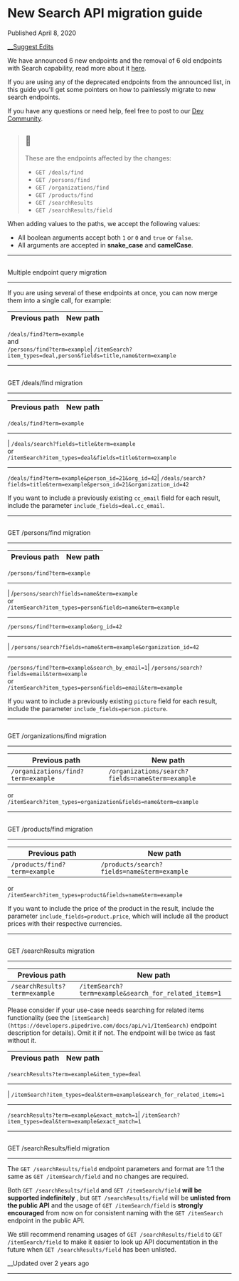 # New Search API migration guide

Published April 8, 2020

[ __Suggest Edits](/edit/new-search-api-migration-guide)

We have announced 6 new endpoints and the removal of 6 old endpoints with Search capability, read more about it [here](https://developers.pipedrive.com/changelog/post/removal-of-the-find-searchresults-and-searchresultsfield-endpoints-replaced-by-6-new-endpoints).

If you are using any of the deprecated endpoints from the announced list, in this guide you'll get some pointers on how to painlessly migrate to new search endpoints.

If you have any questions or need help, feel free to post to our [Dev Community](https://devcommunity.pipedrive.com/). 

> ## 📘
> 
> These are the endpoints affected by the changes:
> 
>   * `GET /deals/find`
>   * `GET /persons/find`
>   * `GET /organizations/find`
>   * `GET /products/find`
>   * `GET /searchResults`
>   * `GET /searchResults/field`
> 


When adding values to the paths, we accept the following values:

  * All boolean arguments accept both `1` or `0` and `true` or `false`. 
  * All arguments are accepted in **snake_case** and **camelCase**. 

  


* * *

## 

Multiple endpoint query migration

[](#multiple-endpoint-query-migration)

* * *

If you are using several of these endpoints at once, you can now merge them into a single call, for example:

Previous path| New path  
---|---  
`/deals/find?term=example`  
and  
`/persons/find?term=example`| `/itemSearch?item_types=deal,person&fields=title,name&term=example`  
  
  


* * *

## 

GET /deals/find migration

[](#get-dealsfind-migration)

* * *

Previous path| New path  
---|---  
`/deals/find?term=example`  
  
  
  


* * *

| `/deals/search?fields=title&term=example`  
or  
`/itemSearch?item_types=deal&fields=title&term=example`  


* * *  
  
`/deals/find?term=example&person_id=21&org_id=42`| `/deals/search?fields=title&term=example&person_id=21&organization_id=42`  
  
If you want to include a previously existing `cc_email` field for each result, include the parameter `include_fields=deal.cc_email`.

  


* * *

## 

GET /persons/find migration

[](#get-personsfind-migration)

* * *

Previous path| New path  
---|---  
`/persons/find?term=example`  
  
  
  


* * *

| /`persons/search?fields=name&term=example`  
or  
`/itemSearch?item_types=person&fields=name&term=example`  


* * *  
  
`/persons/find?term=example&org_id=42`  
  


* * *

| `/persons/search?fields=name&term=example&organization_id=42`  


* * *  
  
`/persons/find?term=example&search_by_email=1`| `/persons/search?fields=email&term=example`  
or  
`/itemSearch?item_types=person&fields=email&term=example`  
  
If you want to include a previously existing `picture` field for each result, include the parameter `include_fields=person.picture`.

  


* * *

## 

GET /organizations/find migration

[](#get-organizationsfind-migration)

* * *

Previous path| New path  
---|---  
`/organizations/find?term=example`| `/organizations/search?fields=name&term=example`  
or  
`/itemSearch?item_types=organization&fields=name&term=example`  
  
  


* * *

## 

GET /products/find migration

[](#get-productsfind-migration)

* * *

Previous path| New path  
---|---  
`/products/find?term=example`| `/products/search?fields=name&term=example`  
or  
`/itemSearch?item_types=product&fields=name&term=example`  
  
If you want to include the price of the product in the result, include the parameter `include_fields=product.price`, which will include all the product prices with their respective currencies.

  


* * *

## 

GET /searchResults migration

[](#get-searchresults-migration)

* * *

Previous path| New path  
---|---  
`/searchResults?term=example`| `/itemSearch?term=example&search_for_related_items=1`  
  
Please consider if your use-case needs searching for related items functionality (see the `[itemSearch](https://developers.pipedrive.com/docs/api/v1/ItemSearch)` endpoint description for details). Omit it if not. The endpoint will be twice as fast without it.

Previous path| New path  
---|---  
`/searchResults?term=example&item_type=deal`  
  
  


* * *

| `/itemSearch?item_types=deal&term=example&search_for_related_items=1`  


* * *  
  
`/searchResults?term=example&exact_match=1`| `/itemSearch?item_types=deal&term=example&exact_match=1`  
  
  


* * *

## 

GET /searchResults/field migration

[](#get-searchresultsfield-migration)

* * *

The `GET /searchResults/field` endpoint parameters and format are 1:1 the same as `GET /itemSearch/field` and no changes are required. 

Both `GET /searchResults/field` and `GET /itemSearch/field` **will be supported indefinitely** , but `GET /searchResults/field` will be **unlisted from the public API** and the usage of `GET /itemSearch/field` is **strongly encouraged** from now on for consistent naming with the `GET /itemSearch` endpoint in the public API. 

We still recommend renaming usages of `GET /searchResults/field` to `GET /itemSearch/field` to make it easier to look up API documentation in the future when `GET /searchResults/field` has been unlisted.  
  


__Updated over 2 years ago

* * *
